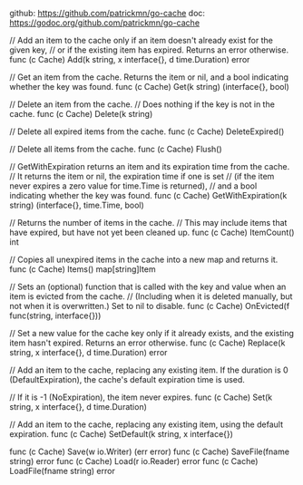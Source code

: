 github: https://github.com/patrickmn/go-cache
doc: https://godoc.org/github.com/patrickmn/go-cache


// Add an item to the cache only if an item doesn't already exist for the given key,
// or if the existing item has expired. Returns an error otherwise.
func (c Cache) Add(k string, x interface{}, d time.Duration) error

// Get an item from the cache. Returns the item or nil, and a bool indicating whether the key was found.
func (c Cache) Get(k string) (interface{}, bool)

// Delete an item from the cache.
// Does nothing if the key is not in the cache.
func (c Cache) Delete(k string)

// Delete all expired items from the cache.
func (c Cache) DeleteExpired()

// Delete all items from the cache.
func (c Cache) Flush()

// GetWithExpiration returns an item and its expiration time from the cache.
// It returns the item or nil, the expiration time if one is set
// (if the item never expires a zero value for time.Time is returned),
// and a bool indicating whether the key was found.
func (c Cache) GetWithExpiration(k string) (interface{}, time.Time, bool)

// Returns the number of items in the cache.
// This may include items that have expired, but have not yet been cleaned up.
func (c Cache) ItemCount() int

// Copies all unexpired items in the cache into a new map and returns it.
func (c Cache) Items() map[string]Item

// Sets an (optional) function that is called with the key and value when an item is evicted from the cache.
//  (Including when it is deleted manually, but not when it is overwritten.) Set to nil to disable.
func (c Cache) OnEvicted(f func(string, interface{}))

// Set a new value for the cache key only if it already exists, and the existing item hasn't expired. Returns an error otherwise.
func (c Cache) Replace(k string, x interface{}, d time.Duration) error

// Add an item to the cache, replacing any existing item. If the duration is 0 (DefaultExpiration), the cache's default expiration time is used.

// If it is -1 (NoExpiration), the item never expires.
func (c Cache) Set(k string, x interface{}, d time.Duration)

// Add an item to the cache, replacing any existing item, using the default expiration.
func (c Cache) SetDefault(k string, x interface{})

func (c Cache) Save(w io.Writer) (err error)
func (c Cache) SaveFile(fname string) error
func (c Cache) Load(r io.Reader) error
func (c Cache) LoadFile(fname string) error